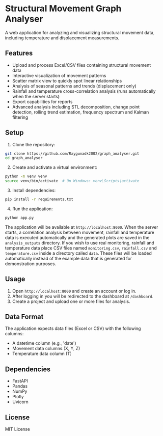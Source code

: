 # Structural Movement Graph Analyser

A web application for analyzing and visualizing structural movement data, including temperature and displacement measurements.

## Features

- Upload and process Excel/CSV files containing structural movement data
- Interactive visualization of movement patterns
- Scatter matrix view to quickly spot linear relationships
- Analysis of seasonal patterns and trends (displacement only)
- Rainfall and temperature cross-correlation analysis (runs automatically when the server starts)
- Export capabilities for reports
- Advanced analysis including STL decomposition, change point detection,
  rolling trend estimation, frequency spectrum and Kalman filtering

## Setup

1. Clone the repository:
```bash
git clone https://github.com/Raygunadk2002/graph_analyser.git
cd graph_analyser
```

2. Create and activate a virtual environment:
```bash
python -m venv venv
source venv/bin/activate  # On Windows: venv\Scripts\activate
```

3. Install dependencies:
```bash
pip install -r requirements.txt
```

4. Run the application:
```bash
python app.py
```
The application will be available at `http://localhost:8000`.
When the server starts, a correlation analysis between movement,
rainfall and temperature data is executed automatically and the
generated plots are saved in the `analysis_outputs` directory.
If you wish to use real monitoring, rainfall and temperature data
place CSV files named `monitoring.csv`, `rainfall.csv` and
`temperature.csv` inside a directory called `data`. These files will
be loaded automatically instead of the example data that is generated
for demonstration purposes.

## Usage

1. Open `http://localhost:8000` and create an account or log in.
2. After logging in you will be redirected to the dashboard at `/dashboard`.
3. Create a project and upload one or more files for analysis.

## Data Format

The application expects data files (Excel or CSV) with the following columns:
- A datetime column (e.g., 'date')
- Movement data columns (X, Y, Z)
- Temperature data column (T)

## Dependencies

- FastAPI
- Pandas
- NumPy
- Plotly
- Uvicorn

## License

MIT License
